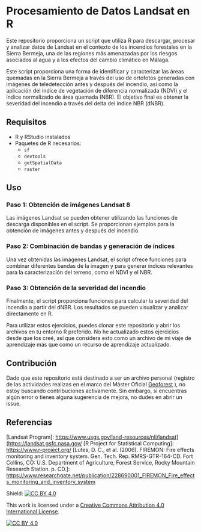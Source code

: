 
# Procesamiento de Datos Landsat en R
Este repositorio proporciona un script que utiliza R para descargar, procesar y analizar datos de Landsat en el contexto de los incendios forestales en la Sierra Bermeja, una de las regiones más amenazadas por los riesgos asociados al agua y a los efectos del cambio climático en Málaga.

Este script proporciona una forma de identificar y caracterizar las áreas quemadas en la Sierra Bermeja a través del uso de ortofotos generadas con imágenes de teledetección antes y después del incendio, así como la aplicación del índice de vegetación de diferencia normalizada (NDVI) y el índice normalizado de área quemada (NBR). El objetivo final es obtener la severidad del incendio a través del delta del índice NBR (dNBR).

## Requisitos
- R y RStudio instalados
- Paquetes de R necesarios:
    - `sf`
    - `devtools`
    - `getSpatialData`
    - `raster`

## Uso
### Paso 1: Obtención de imágenes Landsat 8
Las imágenes Landsat se pueden obtener utilizando las funciones de descarga disponibles en el script. Se proporcionan ejemplos para la obtención de imágenes antes y después del incendio.

### Paso 2: Combinación de bandas y generación de índices
Una vez obtenidas las imágenes Landsat, el script ofrece funciones para combinar diferentes bandas de la imagen y para generar índices relevantes para la caracterización del terreno, como el NDVI y el NBR.

### Paso 3: Obtención de la severidad del incendio
Finalmente, el script proporciona funciones para calcular la severidad del incendio a partir del dNBR. Los resultados se pueden visualizar y analizar directamente en R.

Para utilizar estos ejercicios, puedes clonar este repositorio y abrir los archivos en tu entorno R preferido. No he actualizado estos ejercicios desde que los creé, así que considera esto como un archivo de mi viaje de aprendizaje más que como un recurso de aprendizaje actualizado.

## Contribución
Dado que este repositorio está destinado a ser un archivo personal (registro de las actividades realizas en el marco del Máster Oficial [Geoforest](https://mastergeoforest.es/) ), no estoy buscando contribuciones activamente. Sin embargo, si encuentras algún error o tienes alguna sugerencia de mejora, no dudes en abrir un issue.

## Referencias
[Landsat Program]: https://www.usgs.gov/land-resources/nli/landsat](https://landsat.gsfc.nasa.gov/
[R Project for Statistical Computing]: https://www.r-project.org/
[Lutes, D. C., et al. (2006). FIREMON: Fire effects monitoring and inventory system. Gen. Tech. Rep. RMRS-GTR-164-CD. Fort Collins, CO: U.S. Department of Agriculture, Forest Service, Rocky Mountain Research Station. p. CD.]: https://www.researchgate.net/publication/228690001_FIREMON_Fire_effects_monitoring_and_inventory_system



Shield: [![CC BY 4.0][cc-by-shield]][cc-by]

This work is licensed under a
[Creative Commons Attribution 4.0 International License][cc-by].

[![CC BY 4.0][cc-by-image]][cc-by]

[cc-by]: http://creativecommons.org/licenses/by/4.0/
[cc-by-image]: https://i.creativecommons.org/l/by/4.0/88x31.png
[cc-by-shield]: https://img.shields.io/badge/License-CC%20BY%204.0-lightgrey.svg

